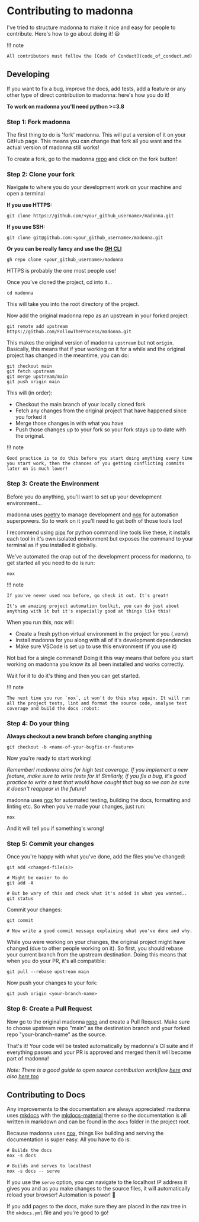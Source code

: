 # Contributing to madonna

I've tried to structure madonna to make it nice and easy for people to contribute. Here's how to go about doing it! :smiley:


!!! note

    All contributors must follow the [Code of Conduct](code_of_conduct.md)

## Developing

If you want to fix a bug, improve the docs, add tests, add a feature or any other type of direct contribution to madonna: here's how you do it!

**To work on madonna you'll need python >=3.8**

### Step 1: Fork madonna

The first thing to do is 'fork' madonna. This will put a version of it on your GitHub page. This means you can change that fork all you want and the actual version of madonna still works!

To create a fork, go to the madonna [repo] and click on the fork button!

### Step 2: Clone your fork

Navigate to where you do your development work on your machine and open a terminal

**If you use HTTPS:**

```shell
git clone https://github.com/<your_github_username>/madonna.git
```

**If you use SSH:**

```shell
git clone git@github.com:<your_github_username>/madonna.git
```

**Or you can be really fancy and use the [GH CLI]**

```shell
gh repo clone <your_github_username>/madonna
```

HTTPS is probably the one most people use!

Once you've cloned the project, cd into it...

```shell
cd madonna
```

This will take you into the root directory of the project.

Now add the original madonna repo as an upstream in your forked project:

```shell
git remote add upstream https://github.com/FollowTheProcess/madonna.git
```

This makes the original version of madonna `upstream` but not `origin`. Basically, this means that if your working on it for a while and the original project has changed in the meantime, you can do:

```shell
git checkout main
git fetch upstream
git merge upstream/main
git push origin main
```

This will (in order):

* Checkout the main branch of your locally cloned fork
* Fetch any changes from the original project that have happened since you forked it
* Merge those changes in with what you have
* Push those changes up to your fork so your fork stays up to date with the original.

!!! note

    Good practice is to do this before you start doing anything every time you start work, then the chances of you getting conflicting commits later on is much lower!

### Step 3: Create the Environment

Before you do anything, you'll want to set up your development environment...

madonna uses [poetry] to manage development and [nox] for automation superpowers. So to work on it you'll need to get both of those tools too!

I recommend using [pipx] for python command line tools like these, it installs each tool in it's own isolated environment but exposes the command to your terminal as if you installed it globally.

We've automated the crap out of the development process for madonna, to get started all you need to do is run:

```shell
nox
```

!!! note

    If you've never used nox before, go check it out. It's great!

    It's an amazing project automation toolkit, you can do just about anything with it but it's especially good at things like this!

When you run this, nox will:

* Create a fresh python virtual environment in the project for you (.venv)
* Install madonna for you along with all of it's development dependencies
* Make sure VSCode is set up to use this environment (if you use it)

Not bad for a single command! Doing it this way means that before you start working on madonna you know its all been installed and works correctly.

Wait for it to do it's thing and then you can get started.

!!! note

    The next time you run `nox`, it won't do this step again. It will run all the project tests, lint and format the source code, analyse test coverage and build the docs :robot:

### Step 4: Do your thing

**Always checkout a new branch before changing anything**

```shell
git checkout -b <name-of-your-bugfix-or-feature>
```

Now you're ready to start working!

*Remember! madonna aims for high test coverage. If you implement a new feature, make sure to write tests for it! Similarly, if you fix a bug, it's good practice to write a test that would have caught that bug so we can be sure it doesn't reappear in the future!*

madonna uses [nox] for automated testing, building the docs, formatting and linting etc. So when you've made your changes, just run:

```shell
nox
```

And it will tell you if something's wrong!

### Step 5: Commit your changes

Once you're happy with what you've done, add the files you've changed:

```shell
git add <changed-file(s)>

# Might be easier to do
git add -A

# But be wary of this and check what it's added is what you wanted..
git status
```

Commit your changes:

```shell
git commit

# Now write a good commit message explaining what you've done and why.
```

While you were working on your changes, the original project might have changed (due to other people working on it). So first, you should rebase your current branch from the upstream destination. Doing this means that when you do your PR, it's all compatible:

```shell
git pull --rebase upstream main
```

Now push your changes to your fork:

```shell
git push origin <your-branch-name>
```

### Step 6: Create a Pull Request

Now go to the original madonna [repo] and create a Pull Request. Make sure to choose upstream repo "main" as the destination branch and your forked repo "your-branch-name" as the source.

That's it! Your code will be tested automatically by madonna's CI suite and if everything passes and your PR is approved and merged then it will become part of madonna!

*Note: There is a good guide to open source contribution workflow [here] and also [here too]*

## Contributing to Docs

Any improvements to the documentation are always appreciated! madonna uses [mkdocs] with the [mkdocs-material] theme so the documentation is all written in markdown and can be found in the `docs` folder in the project root.

Because madonna uses [nox], things like building and serving the documentation is super easy. All you have to do is:

```shell
# Builds the docs
nox -s docs

# Builds and serves to localhost
nox -s docs -- serve
```

If you use the `serve` option, you can navigate to the localhost IP address it gives you and as you make changes to the source files, it will automatically reload your browser! Automation is power! :robot:

If you add pages to the docs, make sure they are placed in the nav tree in the `mkdocs.yml` file and you're good to go!

[GH CLI]: https://cli.github.com
[nox]: https://nox.thea.codes/en/stable/
[repo]: https://github.com/FollowTheProcess/madonna
[here]: https://stackoverflow.com/questions/20956154/whats-the-workflow-to-contribute-to-an-open-source-project-using-git-pull-reque
[here too]: https://github.com/asmeurer/git-workflow
[mkdocs]: https://www.mkdocs.org
[mkdocs-material]: https://squidfunk.github.io/mkdocs-material/
[doit]: https://pydoit.org.
[pipx]: https://pypa.github.io/pipx/installation/
[poetry]: https://python-poetry.org
